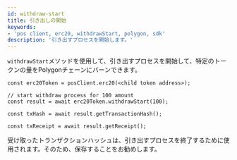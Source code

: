 ```yaml
---
id: withdraw-start
title: 引き出しの開始
keywords:
- 'pos client, erc20, withdrawStart, polygon, sdk'
description: '引き出すプロセスを開始します。'
---
```


`withdrawStart`メソッドを使用して、引き出すプロセスを開始して、特定のトークンの量をPolygonチェーンにバーンできます。

```
const erc20Token = posClient.erc20(<child token address>);

// start withdraw process for 100 amount
const result = await erc20Token.withdrawStart(100);

const txHash = await result.getTransactionHash();

const txReceipt = await result.getReceipt();

```

受け取ったトランザクションハッシュは、引き出すプロセスを終了するために使用されます。そのため、保存することをお勧めします。

